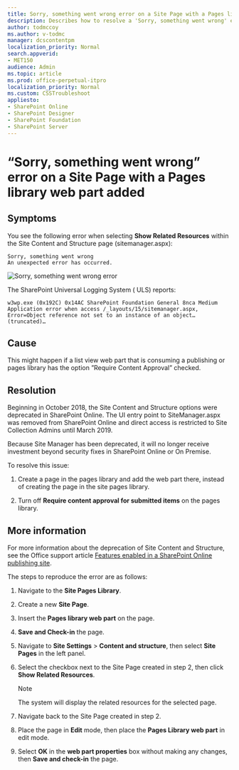```yaml
---
title: Sorry, something went wrong error on a Site Page with a Pages library web part added
description: Describes how to resolve a 'Sorry, something went wrong' error on a Site Page with a Pages library web part added.
author: todmccoy
ms.author: v-todmc
manager: dcscontentpm
localization_priority: Normal
search.appverid: 
- MET150
audience: Admin
ms.topic: article
ms.prod: office-perpetual-itpro
localization_priority: Normal 
ms.custom: CSSTroubleshoot
appliesto:
- SharePoint Online
- SharePoint Designer
- SharePoint Foundation
- SharePoint Server
---
```


# “Sorry, something went wrong” error on a Site Page with a Pages library web part added

## Symptoms
You see the following error when selecting **Show Related Resources** within the Site Content and Structure page (sitemanager.aspx):

```text
Sorry, something went wrong
An unexpected error has occurred.
```

![Sorry, something went wrong error](https://msegceporticoprodassets.blob.core.windows.net/asset-blobs/4493897_en_1)

The SharePoint Universal Logging System ( ULS) reports:

```text
w3wp.exe (0x192C) 0x14AC SharePoint Foundation General 8nca Medium Application error when access /_layouts/15/sitemanager.aspx, Error=Object reference not set to an instance of an object…(truncated)…
```

## Cause
This might happen if a list view web part that is consuming a publishing or pages library has the option ”Require Content Approval” checked.

## Resolution
Beginning in October 2018, the Site Content and Structure options were deprecated in SharePoint Online. The UI entry point to SiteManager.aspx was removed from SharePoint Online and direct access is restricted to Site Collection Admins until March 2019.

Because Site Manager has been deprecated, it will no longer receive investment beyond security fixes in SharePoint Online or On Premise.

To resolve this issue:

1. Create a page in the pages library and add the web part there, instead of creating the page in the site pages library.

2. Turn off **Require content approval for submitted items** on the pages library.

## More information
For more information about the deprecation of Site Content and Structure, see the Office support article [Features enabled in a SharePoint Online publishing site](https://support.office.com/en-us/article/Features-enabled-in-a-SharePoint-Online-publishing-site-3AB3810C-3C2C-4361-9D0E-0CBE666EA0B0).

The steps to reproduce the error are as follows:

1. Navigate to the **Site Pages Library**.
2. Create a new **Site Page**.
3. Insert the **Pages library web part** on the page.
4. **Save and Check-in** the page.
5. Navigate to **Site Settings** > **Content and structure**, then select **Site Pages** in the left panel.
6. Select the checkbox next to the Site Page created in step 2, then click **Show Related Resources**.

   > [!NOTE]
   > The system will display the related resources for the selected page.

7. Navigate back to the Site Page created in step 2.
8. Place the page in **Edit** mode, then place the **Pages Library web part** in edit mode.
9. Select **OK** in the **web part properties** box without making any changes, then **Save and check-in** the page.
